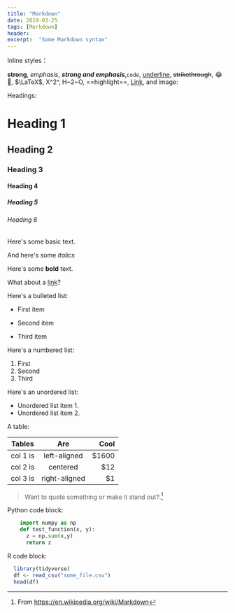 ```yaml
---
title: "Markdown"
date: 2019-03-25
tags: [Markdown]
header:
excerpt:  "Some Markdown syntax"
---
```


Inline styles：

**strong**, *emphasis*, ***strong and emphasis***,`code`, <u>underline</u>, ~~strikethrough~~, :joy:🤣, $\LaTeX$, X^2^, H~2~O, ==highlight==, [Link](https://example.com), and image:


Headings:

# Heading 1

## Heading 2

### Heading 3

#### Heading 4

##### Heading 5

###### Heading 6

Here's some basic text.

And here's some *italics*

Here's some **bold** text.

What about a [link](https://github.com/barajap1)?

Here's a bulleted list:
* First item
+ Second item
- Third item

Here's a numbered list:
1. First
2. Second
3. Third

Here's an unordered list:
* Unordered list item 1.
* Unordered list item 2.

A table:

| Tables   |      Are      |  Cool |
|----------|:-------------:|------:|
| col 1 is |  left-aligned | $1600 |
| col 2 is |    centered   |   $12 |
| col 3 is | right-aligned |    $1 |


> Want to quote something or make it stand out?.[^1]



Python code block:

```python
    import numpy as np
    def test_function(x, y):
      z = np.sum(x,y)
      return z
```

R code block:

```r
  library(tidyverse)
  df <- read_csv("some_file.csv")
  head(df)
```

[^1]: From https://en.wikipedia.org/wiki/Markdown